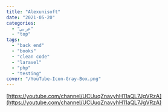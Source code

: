 ```yaml
---
title: "Alexunisoft"
date: "2021-05-20"
categories:
  - "عربي"
  - "top"
tags:
  - "back end"
  - "books"
  - "clean code"
  - "laravel"
  - "php"
  - "testing"
cover: "/YouTube-Icon-Gray-Box.png"
---
```


[https://youtube.com/channel/UCUuqZnavyhH11aQL7JgVRzA](https://youtube.com/channel/UCUuqZnavyhH11aQL7JgVRzA)
